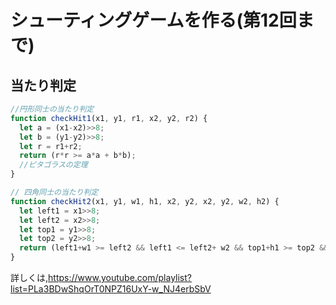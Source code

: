 # シューティングゲームを作る(第12回まで)


## 当たり判定
```js
//円形同士の当たり判定
function checkHit1(x1, y1, r1, x2, y2, r2) {
  let a = (x1-x2)>>8;
  let b = (y1-y2)>>8;
  let r = r1+r2;
  return (r*r >= a*a + b*b);
  //ピタゴラスの定理
}

// 四角同士の当たり判定
function checkHit2(x1, y1, w1, h1, x2, y2, x2, y2, w2, h2) {
  let left1 = x1>>8;
  let left2 = x2>>8;
  let top1 = y1>>8;
  let top2 = y2>>8;
  return (left1+w1 >= left2 && left1 <= left2+ w2 && top1+h1 >= top2 && top1 <= top2+h2)
}
```
詳しくは,https://www.youtube.com/playlist?list=PLa3BDwShqOrT0NPZ16UxY-w_NJ4erbSbV
